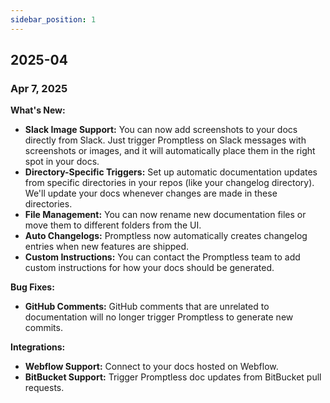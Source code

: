 ```yaml
---
sidebar_position: 1
---
```

## 2025-04

### Apr 7, 2025

**What's New:**

* **Slack Image Support:** You can now add screenshots to your docs directly from Slack. Just trigger Promptless on Slack messages with screenshots or images, and it will automatically place them in the right spot in your docs.
* **Directory-Specific Triggers:** Set up automatic documentation updates from specific directories in your repos (like your changelog directory). We'll update your docs whenever changes are made in these directories.
* **File Management:** You can now rename new documentation files or move them to different folders from the UI.
* **Auto Changelogs:** Promptless now automatically creates changelog entries when new features are shipped.
* **Custom Instructions:** You can contact the Promptless team to add custom instructions for how your docs should be generated.

**Bug Fixes:**

* **GitHub Comments:** GitHub comments that are unrelated to documentation will no longer trigger Promptless to generate new commits.

**Integrations:**

* **Webflow Support:** Connect to your docs hosted on Webflow.
* **BitBucket Support:** Trigger Promptless doc updates from BitBucket pull requests.